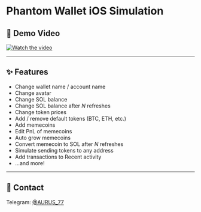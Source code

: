 # Phantom Wallet iOS Simulation

## 🎥 Demo Video
[![Watch the video](https://img.youtube.com/vi/SQm6CCgWejg/maxresdefault.jpg)](https://www.youtube.com/watch?v=SQm6CCgWejg)

---

## ✨ Features
- Change wallet name / account name  
- Change avatar  
- Change SOL balance  
- Change SOL balance after *N* refreshes  
- Change token prices  
- Add / remove default tokens (BTC, ETH, etc.)  
- Add memecoins  
- Edit PnL of memecoins  
- Auto grow memecoins  
- Convert memecoin to SOL after *N* refreshes  
- Simulate sending tokens to any address  
- Add transactions to Recent activity  
- ...and more!  

---

## 📩 Contact
Telegram: [@AURUS_77](https://t.me/AURUS_77)
